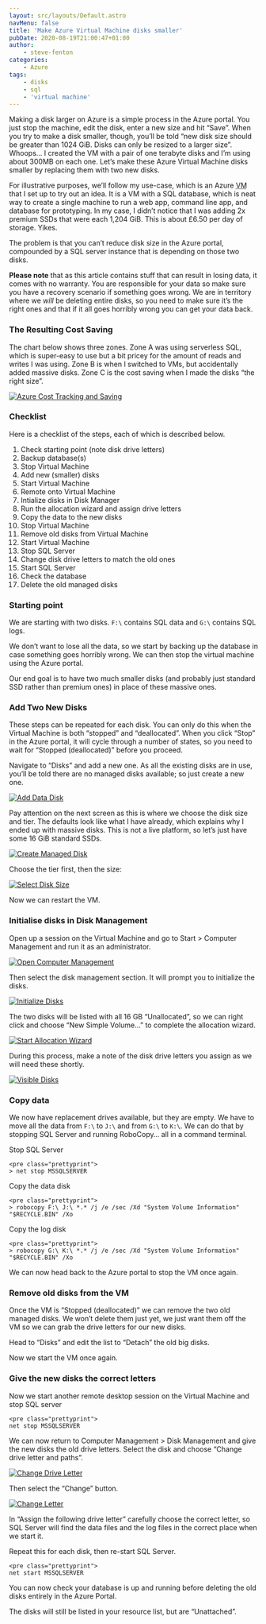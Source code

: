 ```yaml
---
layout: src/layouts/Default.astro
navMenu: false
title: 'Make Azure Virtual Machine disks smaller'
pubDate: 2020-08-19T21:00:47+01:00
author:
    - steve-fenton
categories:
    - Azure
tags:
    - disks
    - sql
    - 'virtual machine'
---
```


Making a disk larger on Azure is a simple process in the Azure portal. You just stop the machine, edit the disk, enter a new size and hit “Save”. When you try to make a disk smaller, though, you’ll be told “new disk size should be greater than 1024 GiB. Disks can only be resized to a larger size”. Whoops… I created the VM with a pair of one terabyte disks and I’m using about 300MB on each one. Let’s make these Azure Virtual Machine disks smaller by replacing them with two new disks.

For illustrative purposes, we’ll follow my use-case, which is an Azure <abbr title="Virtual Machine">VM</abbr> that I set up to try out an idea. It is a VM with a SQL database, which is neat way to create a single machine to run a web app, command line app, and database for prototyping. In my case, I didn’t notice that I was adding 2x premium SSDs that were each 1,204 GiB. This is about £6.50 per day of storage. Yikes.

The problem is that you can’t reduce disk size in the Azure portal, compounded by a SQL server instance that is depending on those two disks.

**Please note** that as this article contains stuff that can result in losing data, it comes with no warranty. You are responsible for your data so make sure you have a recovery scenario if something goes wrong. We are in territory where we *will* be deleting entire disks, so you need to make sure it’s the right ones and that if it all goes horribly wrong you can get your data back.

### The Resulting Cost Saving

The chart below shows three zones. Zone A was using serverless SQL, which is super-easy to use but a bit pricey for the amount of reads and writes I was using. Zone B is when I switched to VMs, but accidentally added massive disks. Zone C is the cost saving when I made the disks “the right size”.

[![Azure Cost Tracking and Saving](https://www.stevefenton.co.uk/wp-content/uploads/2020/08/azure-cost-saving-1024x269.png)](https://www.stevefenton.co.uk/2020/08/make-azure-virtual-machine-disks-smaller/azure-cost-saving/)

### Checklist

Here is a checklist of the steps, each of which is described below.

1. Check starting point (note disk drive letters)
2. Backup database(s)
3. Stop Virtual Machine
4. Add new (smaller) disks
5. Start Virtual Machine
6. Remote onto Virtual Machine
7. Intialize disks in Disk Manager
8. Run the allocation wizard and assign drive letters
9. Copy the data to the new disks
10. Stop Virtual Machine
11. Remove old disks from Virtual Machine
12. Start Virtual Machine
13. Stop SQL Server
14. Change disk drive letters to match the old ones
15. Start SQL Server
16. Check the database
17. Delete the old managed disks

### Starting point

We are starting with two disks. `F:\` contains SQL data and `G:\` contains SQL logs.

We don’t want to lose all the data, so we start by backing up the database in case something goes horribly wrong. We can then stop the virtual machine using the Azure portal.

Our end goal is to have two much smaller disks (and probably just standard SSD rather than premium ones) in place of these massive ones.

### Add Two New Disks

These steps can be repeated for each disk. You can only do this when the Virtual Machine is both “stopped” and “deallocated”. When you click “Stop” in the Azure portal, it will cycle through a number of states, so you need to wait for “Stopped (deallocated)” before you proceed.

Navigate to “Disks” and add a new one. As all the existing disks are in use, you’ll be told there are no managed disks available; so just create a new one.

[![Add Data Disk](https://www.stevefenton.co.uk/wp-content/uploads/2020/08/add-data-disk.jpg)](https://www.stevefenton.co.uk/2020/08/make-azure-virtual-machine-disks-smaller/add-data-disk/)

Pay attention on the next screen as this is where we choose the disk size and tier. The defaults look like what I have already, which explains why I ended up with massive disks. This is not a live platform, so let’s just have some 16 GiB standard SSDs.

[![Create Managed Disk](https://www.stevefenton.co.uk/wp-content/uploads/2020/08/create-managed-disk.jpg)](https://www.stevefenton.co.uk/2020/08/make-azure-virtual-machine-disks-smaller/create-managed-disk/)

Choose the tier first, then the size:

[![Select Disk Size](https://www.stevefenton.co.uk/wp-content/uploads/2020/08/select-disk-size.jpg)](https://www.stevefenton.co.uk/2020/08/make-azure-virtual-machine-disks-smaller/select-disk-size/)

Now we can restart the VM.

### Initialise disks in Disk Management

Open up a session on the Virtual Machine and go to Start &gt; Computer Management and run it as an administrator.

[![Open Computer Management](https://www.stevefenton.co.uk/wp-content/uploads/2020/08/run-computer-management-as-administrator.jpg)](https://www.stevefenton.co.uk/2020/08/make-azure-virtual-machine-disks-smaller/run-computer-management-as-administrator/)

Then select the disk management section. It will prompt you to initialize the disks.

[![Initialize Disks](https://www.stevefenton.co.uk/wp-content/uploads/2020/08/initialize-disks-in-disk-management-1024x813.jpg)](https://www.stevefenton.co.uk/2020/08/make-azure-virtual-machine-disks-smaller/initialize-disks-in-disk-management/)

The two disks will be listed with all 16 GB “Unallocated”, so we can right click and choose “New Simple Volume…” to complete the allocation wizard.

[![Start Allocation Wizard](https://www.stevefenton.co.uk/wp-content/uploads/2020/08/initialize-disks-new-simple-volume-1024x401.jpg)](https://www.stevefenton.co.uk/2020/08/make-azure-virtual-machine-disks-smaller/initialize-disks-new-simple-volume/)

During this process, make a note of the disk drive letters you assign as we will need these shortly.

[![Visible Disks](https://www.stevefenton.co.uk/wp-content/uploads/2020/08/initialize-disks-visible-disks.jpg)](https://www.stevefenton.co.uk/2020/08/make-azure-virtual-machine-disks-smaller/initialize-disks-visible-disks/)

### Copy data

We now have replacement drives available, but they are empty. We have to move all the data from `F:\` to `J:\` and from `G:\` to `K:\`. We can do that by stopping SQL Server and running RoboCopy… all in a command terminal.

Stop SQL Server

```
<pre class="prettyprint">
> net stop MSSQLSERVER
```

Copy the data disk

```
<pre class="prettyprint">
> robocopy F:\ J:\ *.* /j /e /sec /Xd "System Volume Information" "$RECYCLE.BIN" /Xo
```

Copy the log disk

```
<pre class="prettyprint">
> robocopy G:\ K:\ *.* /j /e /sec /Xd "System Volume Information" "$RECYCLE.BIN" /Xo
```

We can now head back to the Azure portal to stop the VM once again.

### Remove old disks from the VM

Once the VM is “Stopped (deallocated)” we can remove the two old managed disks. We won’t delete them just yet, we just want them off the VM so we can grab the drive letters for our new disks.

Head to “Disks” and edit the list to “Detach” the old big disks.

Now we start the VM once again.

### Give the new disks the correct letters

Now we start another remote desktop session on the Virtual Machine and stop SQL server

```
<pre class="prettyprint">
net stop MSSQLSERVER
```

We can now return to Computer Management &gt; Disk Management and give the new disks the old drive letters. Select the disk and choose “Change drive letter and paths”.

[![Change Drive Letter](https://www.stevefenton.co.uk/wp-content/uploads/2020/08/change-drive-letter-and-paths-1024x445.jpg)](https://www.stevefenton.co.uk/2020/08/make-azure-virtual-machine-disks-smaller/change-drive-letter-and-paths/)

Then select the “Change” button.

[![Change Letter](https://www.stevefenton.co.uk/wp-content/uploads/2020/08/change-drive-letter-and-paths-change.jpg)](https://www.stevefenton.co.uk/2020/08/make-azure-virtual-machine-disks-smaller/change-drive-letter-and-paths-change/)

In “Assign the following drive letter” carefully choose the correct letter, so SQL Server will find the data files and the log files in the correct place when we start it.

Repeat this for each disk, then re-start SQL Server.

```
<pre class="prettyprint">
net start MSSQLSERVER
```

You can now check your database is up and running before deleting the old disks entirely in the Azure Portal.

The disks will still be listed in your resource list, but are “Unattached”.
